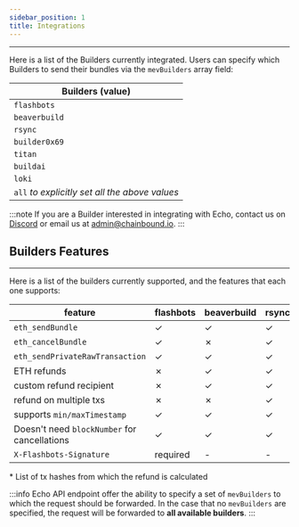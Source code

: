 ```yaml
---
sidebar_position: 1
title: Integrations
---
```


---

Here is a list of the Builders currently integrated.
Users can specify which Builders to send their bundles via the `mevBuilders` array field:

| **Builders (value)**                           |
| ---------------------------------------------- |
| `flashbots`                                    |
| `beaverbuild`                                  |
| `rsync`                                        |
| `builder0x69`                                  |
| `titan`                                        |
| `buildai`                                      |
| `loki`                                         |
| `all` _to explicitly set all the above values_ |

:::note
If you are a Builder interested in integrating with Echo,
contact us on [Discord](https://discord.gg/J4KNdeCYGX) or email us at admin@chainbound.io.
:::

## Builders Features

---

Here is a list of the builders currently supported, and the features that each one supports:

| **feature**                                  | **flashbots** | **beaverbuild** | **rsync** | **builder0x69** | **titan** | **buildai** | **loki** |
|----------------------------------------------|---------------|-----------------|-----------|-----------------|-----------|-------------|----------|
| `eth_sendBundle`                             | ✓             | ✓               | ✓         | ✓               | ✓         | ✓           | ✓        |
| `eth_cancelBundle`                           | ✓             | ✗               | ✓         | ✗               | ✓         | ✗           | ✓        |
| `eth_sendPrivateRawTransaction`              | ✓             | ✓               | ✓         | ✓               | ✓         | ✗           | ✓        |
| ETH refunds                                  | ✗             | ✓               | ✓         | ✓               | ✓         | ✗           | ✓        |
| custom refund recipient                      | ✗             | ✓               | ✓         | ✗               | ✓         | ✗           | ✓        |
| refund on multiple txs                       | ✗             | ✗               | ✓         | ✗               | ✗         | ✗           | ✓        |
| supports `min/maxTimestamp`                  | ✓             | ✓               | ✓         | ✓               | ✓         | ✓           | ✓        |
| Doesn't need `blockNumber` for cancellations | ✓             | ✓               | ✓         | ✓               | ✓         | ✓           | ✓        |
| `X-Flashbots-Signature`                      | required      | -               | -         | -               | optional  | optional    | optional |

\* List of tx hashes from which the refund is calculated 

:::info
Echo API endpoint offer the ability to specify a set of `mevBuilders` to which the request should be forwarded.
In the case that no `mevBuilders` are specified, the request will be forwarded to **all available builders**.
:::
